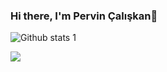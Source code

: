 ### Hi there, I'm Pervin Çalışkan👋

![Github stats 1](https://github-readme-stats.vercel.app/api?username=pervincaliskan&show_icons=true&theme=radical)

<img src="https://camo.githubusercontent.com/6f5e3ead776bc722fbfc3da2c8b1454a7a5f27a07b34c0ced075f90a6c25a3be/68747470733a2f2f6d69726f2e6d656469756d2e636f6d2f6d61782f313630302f302a4b32574c4d5445784c79696461374f522e676966" width="auto">


<!--
**pervincaliskan/pervincaliskan** is a ✨ _special_ ✨ repository because its `README.md` (this file) appears on your GitHub profile.
![Pervin's Github stats ](https://github-readme-stats.vercel.app/api?username=pervincaliskan&show_icons=true&theme=gradient
Here are some ideas to get you started:

- 🔭 I’m currently working on ...
- 🌱 I’m currently learning ...
- 👯 I’m looking to collaborate on ...
- 🤔 I’m looking for help with ...
- 💬 Ask me about ...
- 📫 How to reach me: ...
- 😄 Pronouns: ...
- ⚡ Fun fact: ...
-->
